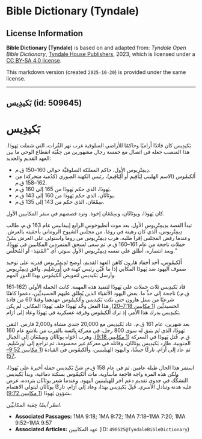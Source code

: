 # Bible Dictionary (Tyndale)

## License Information

**Bible Dictionary (Tyndale)** is based on and adapted from: _Tyndale Open Bible Dictionary_, [Tyndale House Publishers](https://tyndaleopenresources.com/), 2023, which is licensed under a [CC BY-SA 4.0 license](https://creativecommons.org/licenses/by-sa/4.0/legalcode.en).

This markdown version (created `2025-10-20`) is provided under the same license.



--------------------------------

## بَكيدِيس (id: 509645)

بَكيدِيس
========

بَكيدِيس كان قائدًا أَراميًا وحاكمًا للأراضي السلوقية غرب نهر الفُرات، التي شملت يَهوذَا. هذا المنصب جعله في اتصال مع خمسة رجال مشهورين من حِقْبَة انقطاع الوحي ما بين العهد القديم والجديد:

* دِيمِتْرِيوس الأول، حاكم المملكة السلوقيَّة حوالي 160–150 ق.م.
* أَلكيمُوس (الاسم الهليني لِيَاقِيم أو أَلِيَاقِيم)، رئيس الكهنة الصوري (كدُمية متحركة) من 162–158 ق.م.
* يَهوذَا، الذي حكم يَهوذَا من 165 إلى 160 ق.م.
* يونَاثَان، الذي حكم يَهوذَا من 160 إلى 143 ق.م.
* سِمْعَان، الذي حكم من 143 إلى 135 ق.م.

كان يَهوذَا، ويونَاثَان، وسِمْعَان إخوة. وترد قصصهم في سفر المكابيين الأول.

تبدأ القصة بدِيمِتْرِيوس الأول. بعد موت أنطيوخوس الرابع إبيفانيس عام 163 ق.م، طالب دِيمِتْرِيوس، الذي كان رهينة في رومَا، من مجلس الشيوخ الروماني بأحقيته بالعرش. وعندما رفض المجلس إقرا طلبه، هرب دِيمِتْرِيوس من روما واستولى على العرش بشَنَّ حملات ناجحة من عام 161–160 ق.م. ثم سعى لسحق المتمردين المكابيين في يَهوذَا، وبعد انتصاره، أطلق على نفسه دِيمِتْرِيوس الأول سوتر، أي "المُنقِذ\- أو المُخلّص."

أَلكيمُوس، أحد أحفاد هَارون كاهن العهد القديم، أوضح لدِيمِتْرِيوس قدرته على توحيد صفوف اليهود ضد يَهوذَا المكابي إذا ما عُيَّن رئيس كهنة في أورشَلِيم. وافق دِيمِتْرِيوس وأرسل بَكيديس لتفويض أَلكيمُوس بهذا الدور المهم.

قاد بَكيدِيس ثلاث حملات على يَهوذَا لتنفيذ هذه المهمة. كانت الحملة الأولى (162–161 ق.م.) ناجحة إلى حدٍّ ما. بعض اليهود الأتقياء الذين يُطلق عليهم الحسيديِّين، دعموا كاهنًا شرعيًا من نسل هارون حتى نكث بَكيديس وأَلكيمُوس عهدهما وقتلا 60 من قادة الحسيديِّين ([1 مكابيين 7:18–20](https://ref.ly/1Macc7:18-1Macc7:20)). هذا الفعل وحَّد يَهوذَا خلف يَهوذَا المكابي. لم يكن بَكيدِيس يدرك هذا الأمر، إذ ترك أَلكيمُوس وفرقة عسكرية في يَهوذَا وعاد إلى أَرَام.

بعد شهرين، عام 161 ق.م، عاد بَكيدِيس مع 20,000 جندي مشاة و2,000 فارس. التقى يَهوذَا، الذي لم يتبق له سوى 800 رجل، في معركة بائسة بالقرب من بلاشع عام 160 ق.م. قُتل يَهوذَا في المعركة ([1 مكابيين 9:18\)](https://ref.ly/1Macc9:18). وهرب أَخَوَاه يونَاثَان وسِمْعَان إلى الجبال الجنوبية. طارد بَكيدِيس يونَاثَان، وقاتله في معركة غير محسومة، ثم تراجع إلى أورشَلِيم. ثم عاد إلى أَرَام، تاركًا جيشًا، واليهود الهيلينيين، وأَلكيمُوس في القيادة ([1 مكابيين 9:52–57](https://ref.ly/1Macc9:52-1Macc9:57)).

استمر هذا الحال طيلة عامين. ثم في عام 158 ق.م، شنَّ بَكيديس حملة أخيرة على يَهوذَا، ولكن هذه المرة واجه فاجعة مأساوية. مات أَلكيمُوس بسكتة دماغية، وبدأ بَكيديس التشكُّك في جدوى تقديم دعم آخر للهيلينيين اليهود. وعندما شعر يونَاثَان بتردده، عرض عليه هدنة وتبادل الأسرى. قَبِلَ بَكيدِيس بهذا، وعاد إلى أَرَام، تاركًا يونَاثَان ليتولى الاهتمام بشؤون يَهوذَا ([1 مكابيين 9:72](https://ref.ly/1Macc9:72)).

*انظر أيضًا* حِقبة المكابيِّين.

* **Associated Passages:** 1MA 9:18; 1MA 9:72; 1MA 7:18–1MA 7:20; 1MA 9:52–1MA 9:57
* **Associated Articles:** عهد المكابيين (ID: `490525@TyndaleBibleDictionary`)

